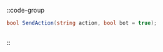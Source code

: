 ::code-group
  ```csharp [Method]
  bool SendAction(string action, bool bot = true);
  ```
  ```csharp [Example]

  ```
::